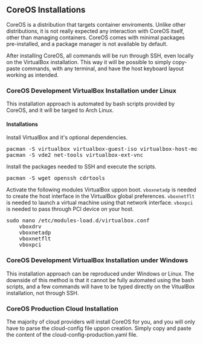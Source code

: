 ## CoreOS Installations

CoreOS is a distribution that targets container enviroments. Unlike other distributions, it is not really expected any interaction with CoreOS itself, other than managing containers. CoreOS comes with minimal packages pre-installed, and a package manager is not available by default. 

After installing CoreOS, all commands will be run through SSH, even locally on the VirtualBox installation. This way it will be possible to simply copy-paste commands, with any terminal, and have the host keyboard layout working as intended. 

### CoreOS Development VirtualBox Installation under Linux

This installation approach is automated by bash scripts provided by CoreOS, and it will be targed to Arch Linux.

#### Installations

Install VirtualBox and it's optional dependencies.

<pre>
pacman -S virtualbox virtualbox-guest-iso virtualbox-host-modules-arch virtualbox-guest-utils
pacman -S vde2 net-tools virtualbox-ext-vnc
</pre>

Install the packages needed to SSH and execute the scripts.

<pre>
pacman -S wget openssh cdrtools
</pre>

Activate the following modules VirtualBox uppon boot.
`vboxnetadp` is needed to create the host interface in the VirtualBox global preferences. 
`vboxnetflt` is needed to launch a virtual machine using that network interface.
`vboxpci` is needed to pass through PCI device on your host.

<pre>
sudo nano /etc/modules-load.d/virtualbox.conf
	vboxdrv
	vboxnetadp
	vboxnetflt
	vboxpci
</pre>

### CoreOS Development VirtualBox Installation under Windows

This installation approach can be reproduced under Windows or Linux. The downside of this method is that it cannot be fully automated using the bash scripts, and a few commands will have to be typed directly on the VitualBox installation, not through SSH.

### CoreOS Production Cloud Installation 

The majority of cloud providers will install CoreOS for you, and you will only have to parse the cloud-config file uppon creation. Simply copy and paste the content of the cloud-config-production.yaml file.
